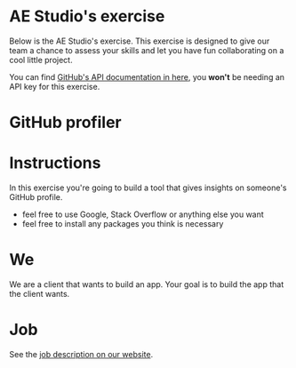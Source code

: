 # AE Studio's exercise

Below is the AE Studio's exercise. This exercise is designed to give our team a chance to assess your skills and let you have fun collaborating on a cool little project.

You can find [GitHub's API documentation in here](https://docs.github.com/en/rest), you **won't** be needing an API key for this exercise.

# GitHub profiler

# Instructions

In this exercise you're going to build a tool that gives insights on someone's GitHub profile.

- feel free to use Google, Stack Overflow or anything else you want
- feel free to install any packages you think is necessary

# We

We are a client that wants to build an app. Your goal is to build the app that the client wants.

# Job

See the [job description on our website](https://ae.studio/join-us).
